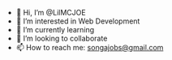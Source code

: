 - 👋 Hi, I’m @LilMCJOE
- 👀 I’m interested in Web Development
- 🌱 I’m currently learning 
- 💞️ I’m looking to collaborate 
- 📫 How to reach me: songajobs@gmail.com

<!---
LilMCJOE/LilMCJOE is a ✨ special ✨ repository because its `README.md` (this file) appears on your GitHub profile.
You can click the Preview link to take a look at your changes.
--->
